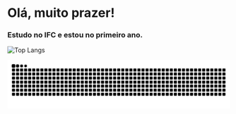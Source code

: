 # Olá, muito prazer!
### Estudo no IFC e estou no primeiro ano.    
![Top Langs](https://github-readme-stats.vercel.app/api/top-langs/?username=Davi-Prussek&layout=donut&theme=dark&exclude_repo=programacao-I )
  
![snake gif dark](https://github.com/Davi-Prussek/Davi-Prussek/blob/output/github-snake-dark.svg?palette=github-dark)
